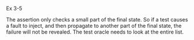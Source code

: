 Ex 3-5

The assertion only checks a small part of the final state. So if a test causes a fault to inject, and then propagate to another part of the final state, the failure will not be revealed. The test oracle needs to look at the entire list.